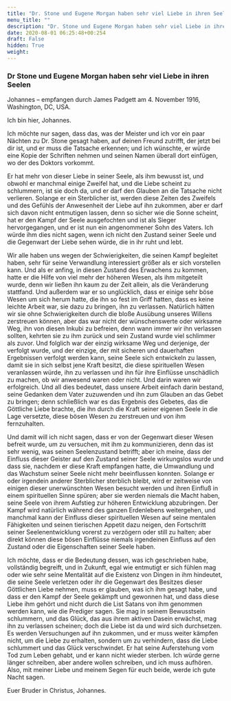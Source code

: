 ```yaml
---
title: "Dr. Stone und Eugene Morgan haben sehr viel Liebe in ihren Seelen"
menu_title: ""
description: "Dr. Stone und Eugene Morgan haben sehr viel Liebe in ihren Seelen"
date: 2020-08-01 06:25:48+00:254
draft: False
hidden: True
weight:
---
```

### Dr Stone und Eugene Morgan haben sehr viel Liebe in ihren Seelen

Johannes – empfangen durch James Padgett am 4. November 1916, Washington, DC, USA.

Ich bin hier, Johannes.

Ich möchte nur sagen, dass das, was der Meister und ich vor ein paar Nächten zu Dr. Stone gesagt haben, auf deinen Freund zutrifft, der jetzt bei dir ist, und er muss die Tatsache erkennen; und ich wünschte, er würde eine Kopie der Schriften nehmen und seinen Namen überall dort einfügen, wo der des Doktors vorkommt.

Er hat mehr von dieser Liebe in seiner Seele, als ihm bewusst ist, und obwohl er manchmal einige Zweifel hat, und die Liebe scheint zu schlummern, ist sie doch da, und er darf den Glauben an die Tatsache nicht verlieren. Solange er ein Sterblicher ist, werden diese Zeiten des Zweifels und des Gefühls der Anwesenheit der Liebe auf ihn zukommen, aber er darf sich davon nicht entmutigen lassen, denn so sicher wie die Sonne scheint, hat er den Kampf der Seele ausgefochten und ist als Sieger hervorgegangen, und er ist nun ein angenommener Sohn des Vaters. Ich würde ihm dies nicht sagen, wenn ich nicht den Zustand seiner Seele und die Gegenwart der Liebe sehen würde, die in ihr ruht und lebt.

Wir alle haben uns wegen der Schwierigkeiten, die seinen Kampf begleitet haben, sehr für seine Verwandlung interessiert größer als er sich vorstellen kann. Und als er anfing, in diesen Zustand des Erwachens zu kommen, hatte er die Hilfe von viel mehr der höheren Wesen, als ihm mitgeteilt wurde, denn wir ließen ihn kaum zu der Zeit allein, als die Veränderung stattfand. Und außerdem war er so unglücklich, dass er einige sehr böse Wesen um sich herum hatte, die ihn so fest im Griff hatten, dass es keine leichte Arbeit war, sie dazu zu bringen, ihn zu verlassen. Natürlich hätten wir sie ohne Schwierigkeiten durch die bloße Ausübung unseres Willens zerstreuen können, aber das war nicht der wünschenswerte oder wirksame Weg, ihn von diesen Inkubi zu befreien, denn wann immer wir ihn verlassen sollten, kehrten sie zu ihm zurück und sein Zustand wurde viel schlimmer als zuvor. Und folglich war der einzig wirksame Weg und derjenige, der verfolgt wurde, und der einzige, der mit sicheren und dauerhaften Ergebnissen verfolgt werden kann, seine Seele sich entwickeln zu lassen, damit sie in sich selbst jene Kraft besitzt, die diese spirituellen Wesen veranlassen würde, ihn zu verlassen und ihn für ihre Einflüsse unschädlich zu machen, ob wir anwesend waren oder nicht. Und darin waren wir erfolgreich. Und all dies bedeutet, dass unsere Arbeit einfach darin bestand, seine Gedanken dem Vater zuzuwenden und ihn zum Glauben an das Gebet zu bringen; denn schließlich war es das Ergebnis des Gebetes, das die Göttliche Liebe brachte, die ihn durch die Kraft seiner eigenen Seele in die Lage versetzte, diese bösen Wesen zu zerstreuen und von ihm fernzuhalten.

Und damit will ich nicht sagen, dass er von der Gegenwart dieser Wesen befreit wurde, um zu versuchen, mit ihm zu kommunizieren, denn das ist sehr wenig, was seinen Seelenzustand betrifft; aber ich meine, dass der Einfluss dieser Geister auf den Zustand seiner Seele wirkungslos wurde und dass sie, nachdem er diese Kraft empfangen hatte, die Umwandlung und das Wachstum seiner Seele nicht mehr beeinflussen konnten. Solange er oder irgendein anderer Sterblicher sterblich bleibt, wird er zeitweise von einigen dieser unerwünschten Wesen besucht werden und ihren Einfluß in einem spirituellen Sinne spüren; aber sie werden niemals die Macht haben, seine Seele von ihrem Aufstieg zur höheren Entwicklung abzubringen. Der Kampf wird natürlich während des ganzen Erdenlebens weitergehen, und manchmal kann der Einfluss dieser spirituellen Wesen auf seine mentalen Fähigkeiten und seinen tierischen Appetit dazu neigen, den Fortschritt seiner Seelenentwicklung vorerst zu verzögern oder still zu halten; aber direkt können diese bösen Einflüsse niemals irgendeinen Einfluss auf den Zustand oder die Eigenschaften seiner Seele haben.

Ich möchte, dass er die Bedeutung dessen, was ich geschrieben habe, vollständig begreift, und in Zukunft, egal wie entmutigt er sich fühlen mag oder wie sehr seine Mentalität auf die Existenz von Dingen in ihm hindeutet, die seine Seele verletzen oder ihr die Gegenwart des Besitzes dieser Göttlichen Liebe nehmen, muss er glauben, was ich ihm gesagt habe, und dass er den Kampf der Seele gekämpft und gewonnen hat, und dass diese Liebe ihm gehört und nicht durch die List Satans von ihm genommen werden kann, wie die Prediger sagen. Sie mag in seinem Bewusstsein schlummern, und das Glück, das aus ihrem aktiven Dasein erwächst, mag ihn zu verlassen scheinen; doch die Liebe ist da und wird sich durchsetzen. Es werden Versuchungen auf ihn zukommen, und er muss weiter kämpfen nicht, um die Liebe zu erhalten, sondern um zu verhindern, dass die Liebe schlummert und das Glück verschwindet. Er hat seine Auferstehung vom Tod zum Leben gehabt, und er kann nicht wieder sterben. Ich würde gerne länger schreiben, aber andere wollen schreiben, und ich muss aufhören. Also, mit meiner Liebe und meinem Segen für euch beide, werde ich gute Nacht sagen.

Euer Bruder in Christus, Johannes.
